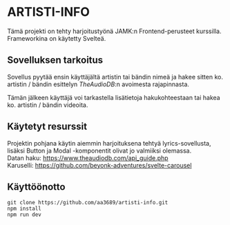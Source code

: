 # ARTISTI-INFO

Tämä projekti on tehty harjoitustyönä JAMK:n Frontend-perusteet kurssilla.
Frameworkina on käytetty Svelteä.

## Sovelluksen tarkoitus

Sovellus pyytää ensin käyttäjältä artistin tai bändin nimeä
ja hakee sitten ko. artistin / bändin esittelyn _TheAudioDB_:n avoimesta rajapinnasta.

Tämän jälkeen käyttäjä voi tarkastella lisätietoja hakukohteestaan
tai hakea ko. artistin / bändin videoita.

## Käytetyt resurssit

Projektin pohjana käytin aiemmin harjoituksena tehtyä lyrics-sovellusta, <br>
lisäksi Button ja Modal -komponentit olivat jo valmiiksi olemassa.<br>
Datan haku: https://www.theaudiodb.com/api_guide.php <br>
Karuselli: https://github.com/beyonk-adventures/svelte-carousel <br>

## Käyttöönotto

```
git clone https://github.com/aa3689/artisti-info.git
npm install
npm run dev
```
